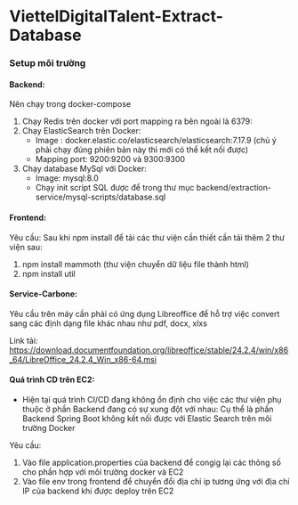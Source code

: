 # ViettelDigitalTalent-Extract-Database

### Setup môi trường

#### Backend:
Nên chạy trong docker-compose
1. Chạy Redis trên docker với port mapping ra bên ngoài là 6379:
2. Chạy ElasticSearch trên Docker:
   - Image : docker.elastic.co/elasticsearch/elasticsearch:7.17.9  (chủ ý phải chạy đúng phiên bản này thì mới có thể kết nối được)
   - Mapping port: 9200:9200 và 9300:9300
3. Chạy database MySql với Docker:
   - Image: mysql:8.0
   - Chạy init script SQL được để trong thư mục backend/extraction-service/mysql-scripts/database.sql
     
#### Frontend:
 Yêu cầu: Sau khi npm install để tải các thư viện cần thiết cần tải thêm 2 thư viện sau:
  1. npm install mammoth  (thư viện chuyển dữ liệu file thành html)
  2. npm install util  
#### Service-Carbone:
Yêu cầu trên máy cần phải có ứng dụng  Libreoffice để hỗ trợ việc convert sang các định dạng file khác nhau như pdf, docx, xlxs

Link tải: https://download.documentfoundation.org/libreoffice/stable/24.2.4/win/x86_64/LibreOffice_24.2.4_Win_x86-64.msi

#### Quá trình CD trên EC2:
* Hiện tại quá trình CI/CD đang không ổn định cho việc các thư viện phụ thuộc ở phần Backend đang có sự xung đột với nhau: Cụ thể là phần Backend Spring Boot không kết nối được với Elastic Search trên môi trường Docker

 Yêu cầu:
  1. Vào file application.properties của backend để congig lại các thông số cho phần hợp với môi trường docker và EC2
  2. Vào file env trong frontend để chuyển đổi địa chỉ ip tương ứng với địa chỉ IP của backend khi được deploy trên EC2
